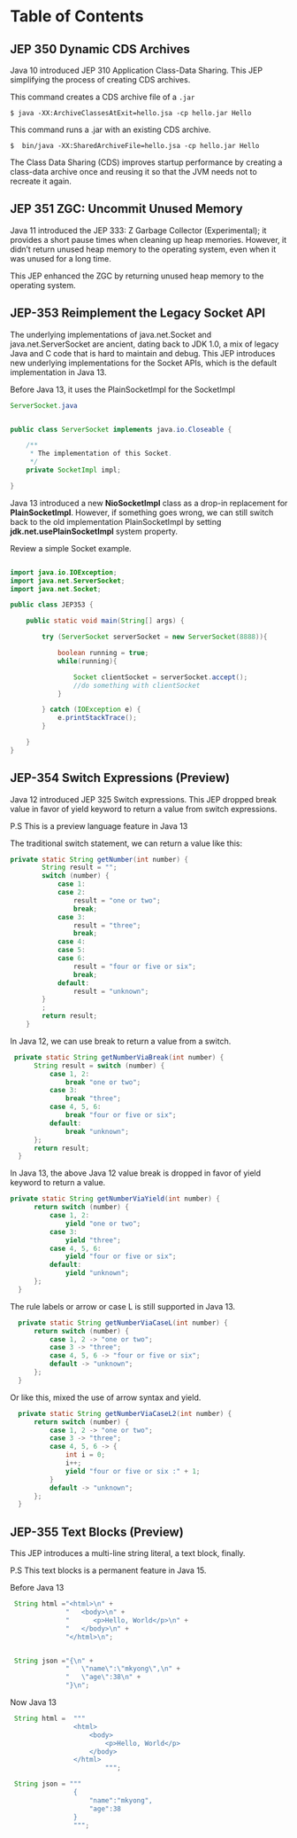 # Table of Contents

## JEP 350 Dynamic CDS Archives

Java 10 introduced JEP 310 Application Class-Data Sharing. This JEP simplifying the process of creating CDS archives.
  
This command creates a CDS archive file of a ```.jar```
  
 ```
 $ java -XX:ArchiveClassesAtExit=hello.jsa -cp hello.jar Hello
 ```
 
This command runs a .jar with an existing CDS archive.
  
```
$  bin/java -XX:SharedArchiveFile=hello.jsa -cp hello.jar Hello
```
  
The Class Data Sharing (CDS) improves startup performance by creating a class-data archive once and reusing it so that the JVM needs not to recreate it again.

## JEP 351 ZGC: Uncommit Unused Memory

Java 11 introduced the JEP 333: Z Garbage Collector (Experimental); it provides a short pause times when cleaning up heap memories. However, it didn’t return unused heap memory to the operating system, even when it was unused for a long time.

This JEP enhanced the ZGC by returning unused heap memory to the operating system.

## JEP-353 Reimplement the Legacy Socket API

The underlying implementations of java.net.Socket and java.net.ServerSocket are ancient, dating back to JDK 1.0, a mix of legacy Java and C code that is hard to maintain and debug. This JEP introduces new underlying implementations for the Socket APIs, which is the default implementation in Java 13.

Before Java 13, it uses the PlainSocketImpl for the SocketImpl

```java
ServerSocket.java


public class ServerSocket implements java.io.Closeable {

    /**
     * The implementation of this Socket.
     */
    private SocketImpl impl;

}
```

Java 13 introduced a new **NioSocketImpl** class as a drop-in replacement for **PlainSocketImpl**. However, if something goes wrong, we can still switch back to the old implementation PlainSocketImpl by setting **jdk.net.usePlainSocketImpl** system property.

Review a simple Socket example.

```java

import java.io.IOException;
import java.net.ServerSocket;
import java.net.Socket;

public class JEP353 {

    public static void main(String[] args) {

        try (ServerSocket serverSocket = new ServerSocket(8888)){

            boolean running = true;
            while(running){

                Socket clientSocket = serverSocket.accept();
                //do something with clientSocket
            }

        } catch (IOException e) {
            e.printStackTrace();
        }

    }
}
```
## JEP-354 Switch Expressions (Preview)

Java 12 introduced JEP 325 Switch expressions. This JEP dropped break value in favor of yield keyword to return a value from switch expressions.

P.S This is a preview language feature in Java 13

The traditional switch statement, we can return a value like this:

```java
private static String getNumber(int number) {
        String result = "";
        switch (number) {
            case 1:
            case 2:
                result = "one or two";
                break;
            case 3:
                result = "three";
                break;
            case 4:
            case 5:
            case 6:
                result = "four or five or six";
                break;
            default:
                result = "unknown";
        }
        ;
        return result;
    }
```

In Java 12, we can use break to return a value from a switch.

```java
 private static String getNumberViaBreak(int number) {
      String result = switch (number) {
          case 1, 2:
              break "one or two";
          case 3:
              break "three";
          case 4, 5, 6:
              break "four or five or six";
          default:
              break "unknown";
      };
      return result;
  }
```

In Java 13, the above Java 12 value break is dropped in favor of yield keyword to return a value.

```java
private static String getNumberViaYield(int number) {
      return switch (number) {
          case 1, 2:
              yield "one or two";
          case 3:
              yield "three";
          case 4, 5, 6:
              yield "four or five or six";
          default:
              yield "unknown";
      };
  }
```

The rule labels or arrow or case L is still supported in Java 13.

```java
  private static String getNumberViaCaseL(int number) {
      return switch (number) {
          case 1, 2 -> "one or two";
          case 3 -> "three";
          case 4, 5, 6 -> "four or five or six";
          default -> "unknown";
      };
  }
```

Or like this, mixed the use of arrow syntax and yield.

```java
  private static String getNumberViaCaseL2(int number) {
      return switch (number) {
          case 1, 2 -> "one or two";
          case 3 -> "three";
          case 4, 5, 6 -> {
              int i = 0;
              i++;
              yield "four or five or six :" + 1;
          }
          default -> "unknown";
      };
  }
```

## JEP-355 Text Blocks (Preview)

This JEP introduces a multi-line string literal, a text block, finally.

P.S This text blocks is a permanent feature in Java 15.

Before Java 13

```java
 String html ="<html>\n" +
              "   <body>\n" +
              "      <p>Hello, World</p>\n" +
              "   </body>\n" +
              "</html>\n";


 String json ="{\n" +
              "   \"name\":\"mkyong\",\n" +
              "   \"age\":38\n" +
              "}\n";
```
Now Java 13

```java
 String html =  """
                <html>
                    <body>
                        <p>Hello, World</p>
                    </body>
                </html>
                        """;

 String json = """
                {
                    "name":"mkyong",
                    "age":38
                }
                """;
  ```

